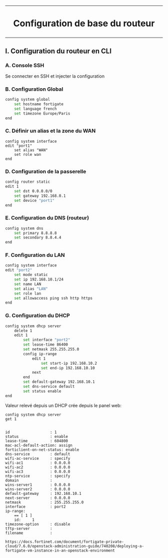 -----------------------------------------------------------------------------------------------------------------------
# <p align='center'> Configuration de base du routeur </p>
-----------------------------------------------------------------------------------------------------------------------
## I. Configuration du routeur en CLI
### A. Console SSH
Se connecter en SSH et injecter la configuration

### B. Configuration Global
```bash
config system global
    set hostname fortigate
    set language french
    set timezone Europe/Paris
end
```
### C. Définir un alias et la zone du WAN
```
config system interface
edit "port1"
    set alias "WAN"
    set role wan
end
```

### D. Configuration de la passerelle
```bash
config router static
edit 1
    set dst 0.0.0.0/0
    set gateway 192.168.0.1
    set device "port1"
end
```

### E. Configuration du DNS (routeur)
```bash
config system dns
    set primary 8.8.8.8
    set secondary 8.8.4.4
end
```


### F. Configuration du LAN
```bash
config system interface
edit "port2"
    set mode static
    set ip 192.168.10.1/24
    set name LAN
    set alias "LAN"
    set role lan
    set allowaccess ping ssh http https
end
```

### G. Configuration du DHCP
```bash
config system dhcp server
    delete 1
    edit 1
        set interface "port2"
        set lease-time 86400
        set netmask 255.255.255.0
        config ip-range
            edit 1
                set start-ip 192.168.10.2
                set end-ip 192.168.10.10
            next
        end
        set default-gateway 192.168.10.1
        set dns-service default
        set status enable
end
```


Valeur relevé depuis un DHCP crée depuis le panel web:
```
config system dhcp server
get 1


id                  : 1
status              : enable
lease-time          : 604800
mac-acl-default-action: assign
forticlient-on-net-status: enable
dns-service         : default
wifi-ac-service     : specify
wifi-ac1            : 0.0.0.0
wifi-ac2            : 0.0.0.0
wifi-ac3            : 0.0.0.0
ntp-service         : specify
domain              :
wins-server1        : 0.0.0.0
wins-server2        : 0.0.0.0
default-gateway     : 192.168.10.1
next-server         : 0.0.0.0
netmask             : 255.255.255.0
interface           : port2
ip-range:
    == [ 1 ]
    id:     1
timezone-option     : disable
tftp-server         :
filename            :

```



```
https://docs.fortinet.com/document/fortigate-private-cloud/7.6.0/openstack-administration-guide/740208/deploying-a-fortigate-vm-instance-in-an-openstack-environment
```
<br />
